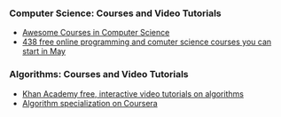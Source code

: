 ### Computer Science: Courses and Video Tutorials
- [Awesome Courses in Computer Science](https://github.com/prakhar1989/awesome-courses)
- [438 free online programming and comuter science courses you can start in May](https://medium.freecodecamp.com/438-free-online-programming-computer-science-courses-you-can-start-in-may-aa316e4195fc)

### Algorithms: Courses and Video Tutorials
- [Khan Academy free, interactive video tutorials on algorithms](https://www.khanacademy.org/computing/computer-science/algorithms)
- [Algorithm specialization on Coursera](https://www.coursera.org/specializations/algorithms)
